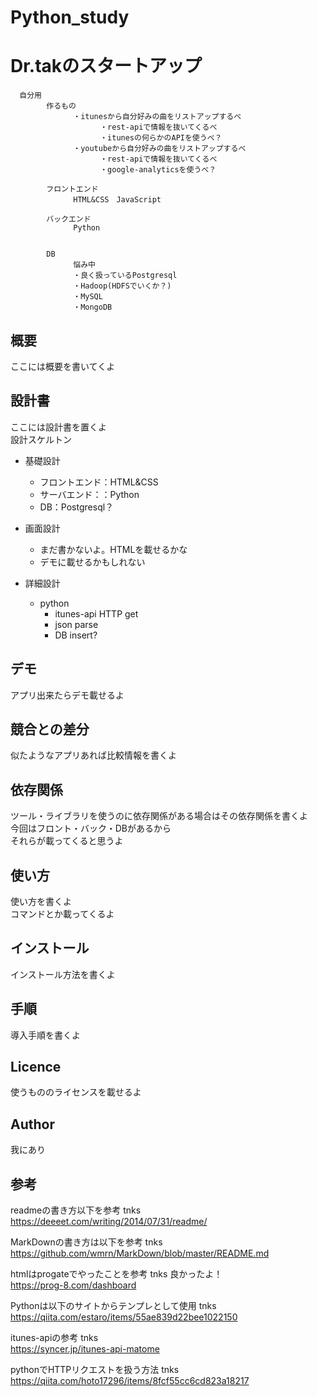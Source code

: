 # Python_study

Dr.takのスタートアップ
====
      自分用  
            作るもの
                  ・itunesから自分好みの曲をリストアップするべ
                        ・rest-apiで情報を抜いてくるべ
                        ・itunesの何らかのAPIを使うべ？
                  ・youtubeから自分好みの曲をリストアップするべ
                        ・rest-apiで情報を抜いてくるべ
                        ・google-analyticsを使うべ？

            フロントエンド
                  HTML&CSS　JavaScript

            バックエンド
                  Python


            DB
                  悩み中
                  ・良く扱っているPostgresql
                  ・Hadoop(HDFSでいくか？)
                  ・MySQL
                  ・MongoDB

## 概要
ここには概要を書いてくよ

## 設計書
ここには設計書を置くよ  
設計スケルトン  
* 基礎設計
  * フロントエンド：HTML&CSS
  * サーバエンド：：Python
  * DB：Postgresql？

* 画面設計
  * まだ書かないよ。HTMLを載せるかな
  * デモに載せるかもしれない

* 詳細設計
  * python
    * itunes-api HTTP get
    * json parse
    * DB insert?  
  
## デモ
アプリ出来たらデモ載せるよ

## 競合との差分
似たようなアプリあれば比較情報を書くよ

## 依存関係
ツール・ライブラリを使うのに依存関係がある場合はその依存関係を書くよ  
今回はフロント・バック・DBがあるから  
それらが載ってくると思うよ

## 使い方
使い方を書くよ  
コマンドとか載ってくるよ

## インストール
インストール方法を書くよ

## 手順
導入手順を書くよ

## Licence
使うもののライセンスを載せるよ

## Author
我にあり

## 参考
readmeの書き方以下を参考 tnks  
https://deeeet.com/writing/2014/07/31/readme/  

MarkDownの書き方は以下を参考 tnks  
https://github.com/wmrn/MarkDown/blob/master/README.md

htmlはprogateでやったことを参考 tnks 良かったよ！  
https://prog-8.com/dashboard

Pythonは以下のサイトからテンプレとして使用 tnks  
https://qiita.com/estaro/items/55ae839d22bee1022150

itunes-apiの参考 tnks  
https://syncer.jp/itunes-api-matome  

pythonでHTTPリクエストを扱う方法 tnks  
https://qiita.com/hoto17296/items/8fcf55cc6cd823a18217

